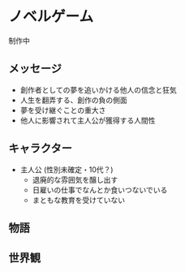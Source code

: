 # ノベルゲーム

制作中

## メッセージ

- 創作者としての夢を追いかける他人の信念と狂気
- 人生を翻弄する、創作の負の側面
- 夢を受け継ぐことの重大さ
- 他人に影響されて主人公が獲得する人間性

## キャラクター

- 主人公 (性別未確定・10代？)
  - 退廃的な雰囲気を醸し出す
  - 日雇いの仕事でなんとか食いつないでいる
  - まともな教育を受けていない

## 物語

## 世界観
